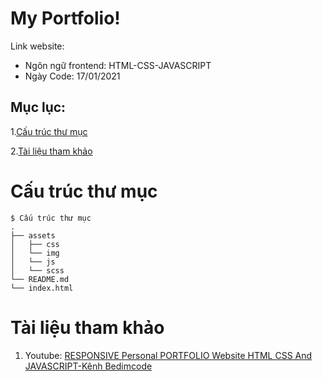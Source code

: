 
# My Portfolio!
Link website:
- Ngôn ngữ frontend: HTML-CSS-JAVASCRIPT
- Ngày Code: 17/01/2021
## Mục lục:
1.[Cấu trúc thư mục ](#p1)

2.[Tài liệu tham khảo](#p2)
<a id="p1"></a> 
# Cấu trúc thư mục
```
$ Cấu trúc thư mục
.
├── assets
│   ├── css
│   └── img
│   └── js
│   └── scss
└── README.md
└── index.html

```

<a id="p2"></a> 
# Tài liệu tham khảo

1. Youtube: [RESPONSIVE Personal PORTFOLIO Website HTML CSS And JAVASCRIPT-Kênh Bedimcode](https://youtu.be/AKNvTxWOdKw)
